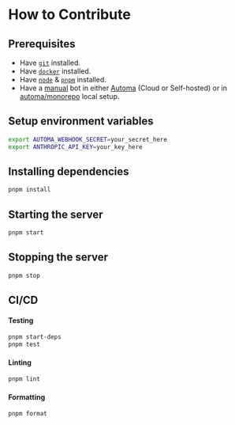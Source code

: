 # How to Contribute

## Prerequisites

- Have [`git`](https://git-scm.com/) installed.
- Have [`docker`](https://docker.com/) installed.
- Have [`node`](https://nodejs.org/) & [`pnpm`](https://pnpm.io/) installed.
- Have a [manual](https://docs.automa.app/agents/types#manual) bot in either [Automa](https://automa.app) (Cloud or Self-hosted) or in [automa/monorepo](https://github.com/automa/monorepo) local setup.

## Setup environment variables

```sh
export AUTOMA_WEBHOOK_SECRET=your_secret_here
export ANTHROPIC_API_KEY=your_key_here
```

## Installing dependencies

```sh
pnpm install
```

## Starting the server

```sh
pnpm start
```

## Stopping the server

```sh
pnpm stop
```

## CI/CD

#### Testing

```sh
pnpm start-deps
pnpm test
```

#### Linting

```sh
pnpm lint
```

#### Formatting

```sh
pnpm format
```
